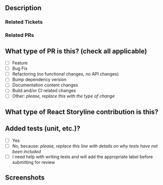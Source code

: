 ## Description

### Related Tickets

<!-- Link to the Jira issue -->

### Related PRs

<!-- List related PRs against other branches or repositories (e.g. azores-ui):
Example:

- #123: Pull request title
- #456: Pull request another title
-->

## What type of PR is this? (check all applicable)

- [ ] Feature
- [ ] Bug Fix
- [ ] Refactoring (no functional changes, no API changes)
- [ ] Bump dependency version
- [ ] Documentation content changes
- [ ] Build and/or CI related changes
- [ ] Other: _please, replace this with the type of change_

## What type of React Storyline contribution is this?

## Added tests (unit, etc.)?

- [ ] Yes
- [ ] No, because: _please, replace this line with details on why tests
      have not been included_
- [ ] I need help with writing tests and will add the appropriate label before submitting for review

## Screenshots
